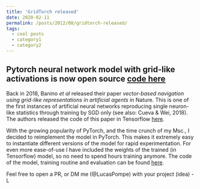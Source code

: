 ```yaml
---
title: 'GridTorch released'
date: 2020-02-11
permalink: /posts/2012/08/gridtorch-released/
tags:
  - cool posts
  - category1
  - category2
---
```

## Pytorch neural network model with grid-like activations is now open source [code here](https://github.com/LPompe/gridtorch)
Back in 2018, Banino <em>et al</em> released their paper <em>vector-based navigation using grid-like representations in artificial agents</em> in Nature. This is one of the first instances of artificial neural networks reproducing single neuron-like statistics through training by SGD only (see also: Cueva & Wei, 2018). The authors released the code of this paper in Tensorflow [here](https://github.com/deepmind/grid-cells). 

With the growing popularity of PyTorch, and the time crunch of my Msc., I decided to reimplement the model in PyTorch. This makes it extremely easy to instantiate different versions of the model for rapid experimentation. For even more ease-of-use I have included the weights of the trained (in Tensorflow) model, so no need to spend hours training anymore. The code of the model, training routine and evaluation can be found [here](https://github.com/LPompe/gridtorch). 

Feel free to open a PR, or DM me (@LucasPompe) with your project (idea)
-L
